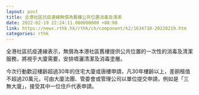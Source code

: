 ```yaml
---
layout: post
title: 全港社區抗疫連線無償為舊樓公共位置消毒及清潔
date: 2022-02-19 22:24:11.000000000 +08:00
link: https://news.rthk.hk/rthk/ch/component/k2/1634710-20220219.htm
categories: rthk
---
```


全港社區抗疫連線表示，無償為本港社區舊樓提供公共位置的一次性的消毒及清潔服務，將視乎大廈需要，安排噴灑清潔及消毒塗層。

今次行動歡迎樓齡超過30年的住宅大廈或唐樓申請，凡30年樓齡以上，差餉租值不超過20萬元，可由大廈法團、管委會或管理公司以單位提交申請，例如是「三無大廈」，接受其中一位住戶代表申請。
